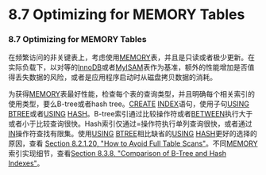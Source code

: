 #  8.7 Optimizing for MEMORY Tables

###  8.7 Optimizing for MEMORY Tables

在频繁访问的非关键表上，考虑使用[MEMORY](#)表，并且是只读或者极少更新。在实际负载下，以对等的[InnoDB](#)或者[MyISAM](#)表作为基准，额外的性能增加是否值得丢失数据的风险，或者是应用程序启动时从磁盘拷贝数据的消耗。

为获得[MEMORY](#)表最好性能，检查每个表的查询类型，并且明确每个相关索引的使用类型，要么B-tree或者hash tree。[CREATE](#) [INDEX](#)语句，使用子句[USING](#) [BTREE](#)或者[USING](#) [HASH](#)。B-tree索引通过比较操作符或者[BETWEEN](#)执行大于或者小于比较查询很快。Hash索引仅通过=操作符执行单列查询很快，或者通过[IN](#)操作符查找有限集。使用[USING](#) [BTREE](#)相比缺省的[USING](#) [HASH](#)更好的选择的原因，查看
[Section 8.2.1.20, "How to Avoid Full Table Scans"](TODO)。不同[MEMORY](#)索引实现细节，查看[Section 8.3.8, "Comparison of B-Tree and Hash Indexes"](TODO)。
